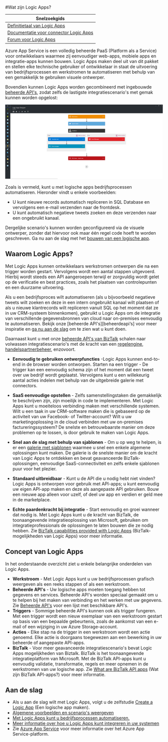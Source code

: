 <properties 
    pageTitle="Wat zijn Logic Apps?" 
    description="Meer informatie over Logic Apps in App Service" 
    authors="kevinlam1" 
    manager="dwrede" 
    editor="" 
    services="app-service\logic" 
    documentationCenter=""/>

<tags
    ms.service="app-service-logic"
    ms.workload="na"
    ms.tgt_pltfrm="na"
    ms.devlang="na"
    ms.topic="hero-article" 
    ms.date="04/07/2016"
    ms.author="klam"/>

#Wat zijn Logic Apps?

| Snelzoekgids |
| --------------- |
| [Definitietaal van Logic Apps](https://msdn.microsoft.com/library/azure/mt643789.aspx) |
| [Documentatie voor connector Logic Apps](../connectors/apis-list.md) |
| [Forum voor Logic Apps](https://social.msdn.microsoft.com/Forums/en-US/home?forum=azurelogicapps) |

Azure App Service is een volledig beheerde PaaS (Platform als a Service) voor ontwikkelaars waarmee zij eenvoudiger web-apps, mobiele apps en integratie-apps kunnen bouwen. Logic Apps maken deel uit van dit pakket en stellen elke technische gebruiker of ontwikkelaar in staat de uitvoering van bedrijfsprocessen en werkstromen te automatiseren met behulp van een gemakkelijk te gebruiken visuele ontwerper.

Bovendien kunnen Logic Apps worden gecombineerd met ingebouwde [beheerde API's][beheerdeapi's], zodat zelfs de lastigste integratiescenario's met gemak kunnen worden opgelost: 

![App-ontwerper voor stromen](./media/app-service-logic-what-are-logic-apps/LogicAppCapture2.png)

Zoals is vermeld, kunt u met logische apps bedrijfsprocessen automatiseren. Hieronder vindt u enkele voorbeelden:  
 
* U kunt nieuwe records automatisch repliceren in SQL Database en vervolgens een e-mail verzenden naar de frontdesk.   
* U kunt automatisch negatieve tweets zoeken en deze verzenden naar een ongebruikt kanaal.

Dergelijke scenario's kunnen worden geconfigureerd via de visuele ontwerper, zonder dat hiervoor ook maar één regel code hoeft te worden geschreven. Ga nu aan de slag met het [bouwen van een logische app][maken].

## Waarom Logic Apps?

Met Logic Apps kunnen ontwikkelaars werkstromen ontwerpen die na een trigger worden gestart. Vervolgens wordt een aantal stappen uitgevoerd. Hierbij wordt steeds een API aangeroepen terwijl er zorgvuldig wordt gelet op de verificatie en best practices, zoals het plaatsen van controlepunten en een duurzame uitvoering.

Als u een bedrijfsproces wilt automatiseren (als u bijvoorbeeld negatieve tweets wilt zoeken en deze in een intern ongebruikt kanaal wilt plaatsen of als u nieuwe klantrecords wilt repliceren vanuit SQL op het moment dat ze in uw CRM-systeem binnenkomen), gebruikt u Logic Apps om de integratie van verschillende gegevensbronnen van cloud naar on-premises eenvoudig te automatiseren. Bekijk onze [beheerde API's][beheerdeapi‘s] voor meer inspiratie en [ga nu aan de slag][maken] om te zien wat u kunt doen. 

Daarnaast kunt u met onze [beheerde API's van BizTalk][biztalk] schalen naar volwassen integratiescenario's met de kracht van een [regelengine][regels], [handelspartnerbeheer][tpm], enzovoort.

- **Eenvoudig te gebruiken ontwerpfuncties** -Logic Apps kunnen end-to-end in de browser worden ontworpen. Starten na een trigger - De trigger kan een eenvoudig schema zijn of het moment dat een tweet over uw bedrijf wordt geplaatst. Vervolgens kunt u een willekeurig aantal acties indelen met behulp van de uitgebreide galerie met connectors.

- **SaaS eenvoudige opstellen** - Zelfs samenstellingstaken die gemakkelijk te beschrijven zijn, zijn moeilijk in code te implementeren. Met Logic Apps kunt u moeiteloos verbinding maken met verschillende systemen. Wilt u een taak in uw CRM-software maken die is gebaseerd op de activiteit van uw Facebook- of Twitter-account? Wilt u uw marketingoplossing in de cloud verbinden met uw on-premises factureringssysteem? De snelste en betrouwbaarste manier om deze problemen op te lossen, is door gebruik te maken van Logic Apps.

- **Snel aan de slag met behulp van sjablonen** - Om u op weg te helpen, is er een [galerie met sjablonen][sjablonen] waarmee u snel een enkele algemene oplossingen kunt maken. De galerie is de snelste manier om de kracht van Logic Apps te ontdekken en bevat geavanceerde BizTalk-oplossingen, eenvoudige SaaS-connectiviteit en zelfs enkele sjablonen puur voor het plezier.

- **Standaard uitbreidbaar** - Kunt u de API die u nodig hebt niet vinden? Logic Apps is ontworpen voor gebruik met API-apps; u kunt eenvoudig uw eigen API-app maken en deze als aangepaste API gebruiken. Bouw een nieuwe app alleen voor uzelf, of deel uw app en verdien er geld mee in de marketplace.

- **Echte paardenkracht bij integratie** - Start eenvoudig en groei wanneer dat nodig is. Met Logic Apps kunt u de kracht van BizTalk, de toonaangevende integratieoplossing van Microsoft, gebruiken om integratieprofessionals de oplossingen te laten bouwen die ze nodig hebben. Zie [BizTalk capabilities provided with Logic Apps][biztalk] (BizTalk-mogelijkheden van Logic Apps) voor meer informatie.

## Concept van Logic Apps

In het onderstaande overzicht ziet u enkele belangrijke onderdelen van Logic Apps. 

- **Werkstroom** - Met Logic Apps kunt u uw bedrijfsprocessen grafisch weergeven als een reeks stappen of als een werkstroom.
- **Beheerde API's** - Uw logische apps moeten toegang hebben tot gegevens en services. Beheerde API's worden speciaal gemaakt om u te helpen bij het maken van verbinding en het werken met uw gegevens. Zie [Beheerde API's][beheerdeapi's] voor een lijst met beschikbare API's.
- **Triggers** - Sommige beheerde API's kunnen ook als trigger fungeren. Met een trigger wordt een nieuw exemplaar van een werkstroom gestart op basis van een bepaalde gebeurtenis, zoals de aankomst van een e-mail of een wijziging in uw Azure Storage-account.
-  **Acties** - Elke stap na de trigger in een werkstroom wordt een actie genoemd. Elke actie is doorgaans toegewezen aan een bewerking in uw beheerde of aangepaste API-apps.
- **BizTalk** - Voor meer geavanceerde integratiescenario's bevat Logic Apps mogelijkheden van Biztalk. BizTalk is het toonaangevende integratieplatform van Microsoft. Met de BizTalk API-apps kunt u eenvoudig validatie, transformatie, regels en meer opnemen in de werkstromen van uw logische app. Zie [What are BizTalk API apps][biztalk] (Wat zijn BizTalk API-apps?) voor meer informatie.

## Aan de slag  

 - Als u aan de slag wilt met Logic Apps, volgt u de zelfstudie [Create a Logic App][maken] (Een logische app maken).  
 - [Algemene voorbeelden en scenario's weergeven](app-service-logic-examples-and-scenarios.md)
 - [Met Logic Apps kunt u bedrijfsprocessen automatiseren.](http://channel9.msdn.com/Events/Build/2016/T694) 
 - [Meer informatie over hoe u Logic Apps kunt integreren in uw systemen](http://channel9.msdn.com/Events/Build/2016/P462)
- Zie [Azure App Service][appservice] voor meer informatie over het Azure App Service-platform.

[biztalk]: app-service-logic-what-are-biztalk-api-apps.md
[appservice]: ../app-service/app-service-value-prop-what-is.md
[maken]: app-service-logic-create-a-logic-app.md
[beheerdeapi's]: ../connectors/apis-list.md
[tpm]: app-service-logic-create-a-trading-partner-agreement.md
[regels]: app-service-logic-use-biztalk-rules.md
[sjablonen]: app-service-logic-use-logic-app-templates.md



<!--HONumber=Jun16_HO2-->


